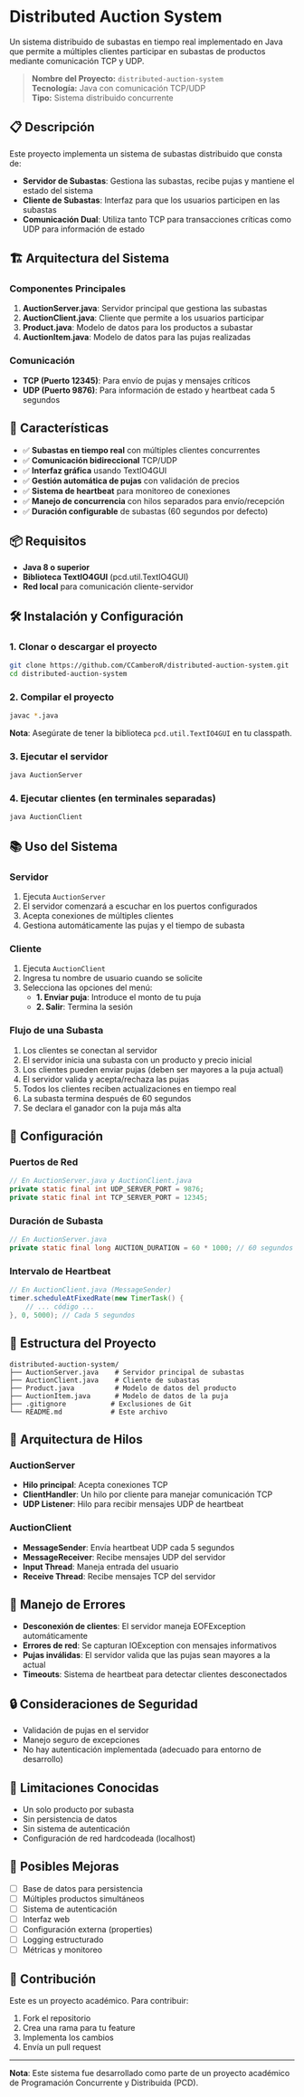 # Distributed Auction System

Un sistema distribuido de subastas en tiempo real implementado en Java que permite a múltiples clientes participar en subastas de productos mediante comunicación TCP y UDP.

> **Nombre del Proyecto:** `distributed-auction-system`  
> **Tecnología:** Java con comunicación TCP/UDP  
> **Tipo:** Sistema distribuido concurrente

## 📋 Descripción

Este proyecto implementa un sistema de subastas distribuido que consta de:

- **Servidor de Subastas**: Gestiona las subastas, recibe pujas y mantiene el estado del sistema
- **Cliente de Subastas**: Interfaz para que los usuarios participen en las subastas
- **Comunicación Dual**: Utiliza tanto TCP para transacciones críticas como UDP para información de estado

## 🏗️ Arquitectura del Sistema

### Componentes Principales

1. **AuctionServer.java**: Servidor principal que gestiona las subastas
2. **AuctionClient.java**: Cliente que permite a los usuarios participar
3. **Product.java**: Modelo de datos para los productos a subastar
4. **AuctionItem.java**: Modelo de datos para las pujas realizadas

### Comunicación

- **TCP (Puerto 12345)**: Para envío de pujas y mensajes críticos
- **UDP (Puerto 9876)**: Para información de estado y heartbeat cada 5 segundos

## 🚀 Características

- ✅ **Subastas en tiempo real** con múltiples clientes concurrentes
- ✅ **Comunicación bidireccional** TCP/UDP
- ✅ **Interfaz gráfica** usando TextIO4GUI
- ✅ **Gestión automática de pujas** con validación de precios
- ✅ **Sistema de heartbeat** para monitoreo de conexiones
- ✅ **Manejo de concurrencia** con hilos separados para envío/recepción
- ✅ **Duración configurable** de subastas (60 segundos por defecto)

## 📦 Requisitos

- **Java 8 o superior**
- **Biblioteca TextIO4GUI** (pcd.util.TextIO4GUI)
- **Red local** para comunicación cliente-servidor

## 🛠️ Instalación y Configuración

### 1. Clonar o descargar el proyecto

```bash
git clone https://github.com/CCamberoR/distributed-auction-system.git
cd distributed-auction-system
```

### 2. Compilar el proyecto

```bash
javac *.java
```

**Nota**: Asegúrate de tener la biblioteca `pcd.util.TextIO4GUI` en tu classpath.

### 3. Ejecutar el servidor

```bash
java AuctionServer
```

### 4. Ejecutar clientes (en terminales separadas)

```bash
java AuctionClient
```

## 📚 Uso del Sistema

### Servidor

1. Ejecuta `AuctionServer`
2. El servidor comenzará a escuchar en los puertos configurados
3. Acepta conexiones de múltiples clientes
4. Gestiona automáticamente las pujas y el tiempo de subasta

### Cliente

1. Ejecuta `AuctionClient`
2. Ingresa tu nombre de usuario cuando se solicite
3. Selecciona las opciones del menú:
   - **1. Enviar puja**: Introduce el monto de tu puja
   - **2. Salir**: Termina la sesión

### Flujo de una Subasta

1. Los clientes se conectan al servidor
2. El servidor inicia una subasta con un producto y precio inicial
3. Los clientes pueden enviar pujas (deben ser mayores a la puja actual)
4. El servidor valida y acepta/rechaza las pujas
5. Todos los clientes reciben actualizaciones en tiempo real
6. La subasta termina después de 60 segundos
7. Se declara el ganador con la puja más alta

## 🔧 Configuración

### Puertos de Red

```java
// En AuctionServer.java y AuctionClient.java
private static final int UDP_SERVER_PORT = 9876;
private static final int TCP_SERVER_PORT = 12345;
```

### Duración de Subasta

```java
// En AuctionServer.java
private static final long AUCTION_DURATION = 60 * 1000; // 60 segundos
```

### Intervalo de Heartbeat

```java
// En AuctionClient.java (MessageSender)
timer.scheduleAtFixedRate(new TimerTask() {
    // ... código ...
}, 0, 5000); // Cada 5 segundos
```

## 📁 Estructura del Proyecto

```
distributed-auction-system/
├── AuctionServer.java    # Servidor principal de subastas
├── AuctionClient.java    # Cliente de subastas
├── Product.java          # Modelo de datos del producto
├── AuctionItem.java      # Modelo de datos de la puja
├── .gitignore           # Exclusiones de Git
└── README.md            # Este archivo
```

## 🧵 Arquitectura de Hilos

### AuctionServer
- **Hilo principal**: Acepta conexiones TCP
- **ClientHandler**: Un hilo por cliente para manejar comunicación TCP
- **UDP Listener**: Hilo para recibir mensajes UDP de heartbeat

### AuctionClient
- **MessageSender**: Envía heartbeat UDP cada 5 segundos
- **MessageReceiver**: Recibe mensajes UDP del servidor
- **Input Thread**: Maneja entrada del usuario
- **Receive Thread**: Recibe mensajes TCP del servidor

## 🐛 Manejo de Errores

- **Desconexión de clientes**: El servidor maneja EOFException automáticamente
- **Errores de red**: Se capturan IOException con mensajes informativos
- **Pujas inválidas**: El servidor valida que las pujas sean mayores a la actual
- **Timeouts**: Sistema de heartbeat para detectar clientes desconectados

## 🔒 Consideraciones de Seguridad

- Validación de pujas en el servidor
- Manejo seguro de excepciones
- No hay autenticación implementada (adecuado para entorno de desarrollo)

## 🚧 Limitaciones Conocidas

- Un solo producto por subasta
- Sin persistencia de datos
- Sin sistema de autenticación
- Configuración de red hardcodeada (localhost)

## 🔮 Posibles Mejoras

- [ ] Base de datos para persistencia
- [ ] Múltiples productos simultáneos
- [ ] Sistema de autenticación
- [ ] Interfaz web
- [ ] Configuración externa (properties)
- [ ] Logging estructurado
- [ ] Métricas y monitoreo

## 👥 Contribución

Este es un proyecto académico. Para contribuir:

1. Fork el repositorio
2. Crea una rama para tu feature
3. Implementa los cambios
4. Envía un pull request

---

**Nota**: Este sistema fue desarrollado como parte de un proyecto académico de Programación Concurrente y Distribuida (PCD).
